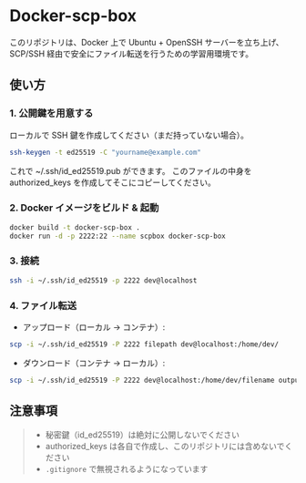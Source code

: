 # Docker-scp-box

このリポジトリは、Docker 上で Ubuntu + OpenSSH サーバーを立ち上げ、  
SCP/SSH 経由で安全にファイル転送を行うための学習用環境です。

## 使い方

### 1. 公開鍵を用意する
ローカルで SSH 鍵を作成してください（まだ持っていない場合）。

```bash
ssh-keygen -t ed25519 -C "yourname@example.com"
```

これで ~/.ssh/id_ed25519.pub ができます。
このファイルの中身を authorized_keys を作成してそこにコピーしてください。

### 2. Docker イメージをビルド & 起動

```bash
docker build -t docker-scp-box .
docker run -d -p 2222:22 --name scpbox docker-scp-box
```

### 3. 接続

```bash
ssh -i ~/.ssh/id_ed25519 -p 2222 dev@localhost
```

### 4. ファイル転送

- アップロード（ローカル → コンテナ）:

```bash
scp -i ~/.ssh/id_ed25519 -P 2222 filepath dev@localhost:/home/dev/
```

- ダウンロード（コンテナ → ローカル）:

```bash
scp -i ~/.ssh/id_ed25519 -P 2222 dev@localhost:/home/dev/filename outputpath
```

## 注意事項

> - 秘密鍵（id_ed25519）は絶対に公開しないでください  
> - authorized_keys は各自で作成し、このリポジトリには含めないでください  
> - `.gitignore` で無視されるようになっています  